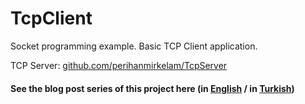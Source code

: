 # TcpClient

Socket programming example. Basic TCP Client application.

TCP Server: [github.com/perihanmirkelam/TcpServer](https://github.com/perihanmirkelam/TcpServer)

#### See the blog post series of this project here (in [English](https://perihanmirkelam.medium.com/socket-programming-on-android-tcp-server-example-e4552a957c08) / in [Turkish](https://www.mobiler.dev/post/android-socket-programlama))

